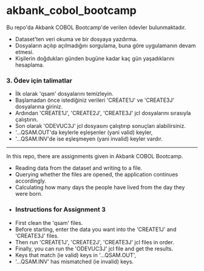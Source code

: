 ﻿# akbank_cobol_bootcamp

Bu repo'da Akbank COBOL Bootcamp'de verilen ödevler bulunmaktadır.

- Dataset'ten veri okuma ve bir dosyaya yazdırma.
- Dosyaların açılıp açılmadığını sorgulama, buna göre uygulamanın devam etmesi.
- Kişilerin doğdukları günden bugüne kadar kaç gün yaşadıklarını hesaplama.
### 3. Ödev için talimatlar
- İlk olarak 'qsam' dosyalarını temizleyin.
- Başlamadan önce istediğiniz verileri 'CREATE1J' ve 'CREATE3J' dosyalarına giriniz.
- Ardından 'CREATE1J', 'CREATE2J', 'CREATE3J' jcl dosyalarını sırasıyla çalıştırın.
- Son olarak 'ODEVUC3J' jcl dosyasını çalıştırıp sonuçları alabilirsiniz.
- '...QSAM.OUT'da keylerle eşleşenler (yani valid) keyler,
- '...QSAM.INV'de ise eşleşmeyen (yani invalid) keyler vardır.

---

In this repo, there are assignments given in Akbank COBOL Bootcamp.

- Reading data from the dataset and writing to a file.
- Querying whether the files are opened, the application continues accordingly.
- Calculating how many days the people have lived from the day they were born.
- ### Instructions for Assignment 3
- First clean the 'qsam' files.
- Before starting, enter the data you want into the 'CREATE1J' and 'CREATE3J' files.
- Then run 'CREATE1J', 'CREATE2J', 'CREATE3J' jcl files in order.
- Finally, you can run the 'ODEVUC3J' jcl file and get the results.
- Keys that match (ie valid) keys in '...QSAM.OUT',
- '...QSAM.INV' has mismatched (ie invalid) keys.
